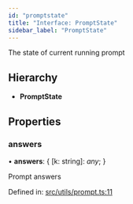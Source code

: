 ```yaml
---
id: "promptstate"
title: "Interface: PromptState"
sidebar_label: "PromptState"
---
```


The state of current running prompt

## Hierarchy

* **PromptState**

## Properties

### answers

• **answers**: { [k: string]: *any*;  }

Prompt answers

Defined in: [src/utils/prompt.ts:11](https://github.com/saojs/sao/blob/7f66560/src/utils/prompt.ts#L11)
